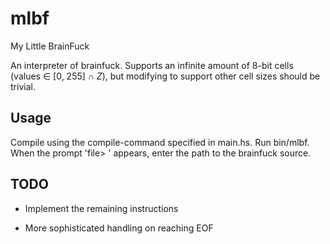 mlbf
====

My Little BrainFuck

An interpreter of brainfuck. Supports an infinite amount of 8-bit cells (values ∈ [0, 255] ∩ *Z*), but modifying to support other cell sizes should be trivial.

Usage
-----

Compile using the compile-command specified in main.hs.
Run bin/mlbf. When the prompt 'file> ' appears,
enter the path to the brainfuck source.

TODO
----

* Implement the remaining instructions

* More sophisticated handling on reaching EOF
